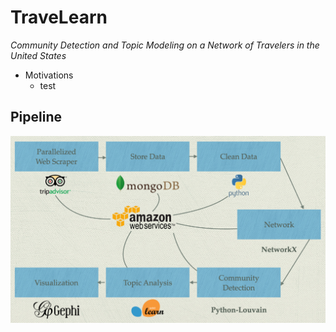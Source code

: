 # TraveLearn

*Community Detection and Topic Modeling on a Network of Travelers in the United States*

* Motivations
  * test

## Pipeline
![alt text](https://github.com/ochik100/TraveLearn/blob/master/graph/images/pipeline.png)
